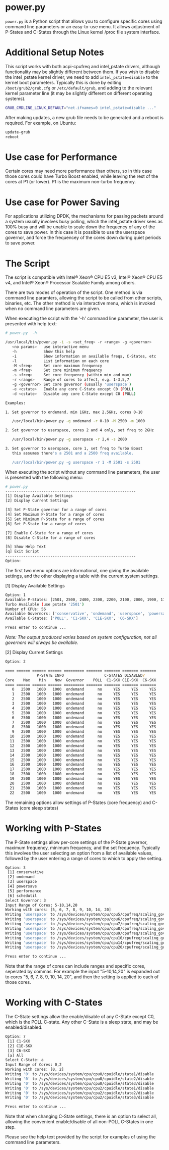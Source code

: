 # power.py

`power.py` is a Python script that allows you to configure
specific cores using command line parameters or an easy-to-use menu.
It allows adjustment of P-States and C-States through the 
Linux kernel /proc file system interface. 

# Additional Setup Notes

This script works with both acpi-cpufreq and intel_pstate drivers, although
functionality may be slightly different between them. If you wish to
disable the intel_pstate kernel driver, we need to
add `intel_pstate=disable` to the kernel boot parameters. Typically this is
done by editing `/boot/grub2/grub.cfg` or `/etc/default/grub`, and adding
to the relevant kernel parameter line (it may be slightly different on
different operating systems).

```bash
GRUB_CMDLINE_LINUX_DEFAULT="net.ifnames=0 intel_pstate=disable ..."
```

After making updates, a new grub file needs to be generated and a reboot
is required. For example, on Ubuntu:
```bash
update-grub
reboot
```

# Use case for Performance

Certain cores may need more performance than others, so in this case those
cores could have Turbo Boost enabled, while leaving the rest of the cores
at P1 (or lower). P1 is the maximum non-turbo frequency.

# Use case for Power Saving

For applications utilizing DPDK, the mechanisms for passing packets around
a system usually involves busy polling, which the intel_pstate driver sees
as 100% busy and will be unable to scale down the frequency of any of the
cores to save power. In this case it is possible to use the userspace
governor, and force the frequencey of the cores down during quiet periods
to save power.

# The Script

The script is compatible with Intel® Xeon® CPU E5 v3, Intel® Xeon® CPU E5 v4,
and Intel® Xeon® Processor Scalable Family among others.

There are two modes of operation of the script. One method is via command line
paramters, allowing the script to be called from other scripts, binaries, etc.
The other method is via interactive menu, which is invoked when no command
line parameters are given.

When executing the script with the '-h' command line parameter, the user is
presented with help text:

```bash
# power.py  -h

/usr/local/bin/power.py -i -s <set_freq> -r <range> -g <governor>
   <no params>   use interactive menu
   -h            Show this help
   -i            Show information on available freqs, C-States, etc
   -l            List information on each core
   -M <freq>     Set core maximum frequency
   -m <freq>     Set core minimum frequency
   -s <freq>     Set core frequency (within min and max)
   -r <range>    Range of cores to affect, e.g. 1-3,5,7
   -g <governor> Set core governor (usually 'userspace')
   -e <cstate>   Enable any core C-State except C0 (POLL)
   -d <cstate>   Disable any core C-State except C0 (POLL)

Examples:

1. Set governor to ondemand, min 1GHz, max 2.5GHz, cores 0-10

   /usr/local/bin/power.py -g ondemand -r 0-10 -M 2500 -m 1000

2. Set governor to userspace, cores 2 and 4 only, set freq to 2GHz

   /usr/local/bin/power.py -g userspace -r 2,4 -s 2000

3. Set governor to userspace, core 1, set freq to Turbo Boost
   this assumes there's a 2501 and a 2500 freq available.

   /usr/local/bin/power.py -g userspace -r 1 -M 2501 -s 2501
```

When executing the script without any command line parameters, the user is
presented with the following menu:

```bash
# power.py
----------------------------------------------------------
[1] Display Available Settings
[2] Display Current Settings

[3] Set P-State governor for a range of cores
[4] Set Maximum P-State for a range of cores
[5] Set Minimum P-State for a range of cores
[6] Set P-State for a range of cores

[7] Enable C-State for a range of cores
[8] Disable C-State for a range of cores

[h] Show Help Text
[q] Exit Script
----------------------------------------------------------
Option:
```

The first two menu options are informational, one giving the available
settings, and the other displaying a table with the current system settings.

[1] Display Available Settings
```bash
Option: 1
Available P-States: [2501, 2500, 2400, 2300, 2200, 2100, 2000, 1900, 1700, 1600, 1500, 1400, 1300, 1200, 1100, 1000]
Turbo Available (use pstate '2501')
Number of CPUs: 56
Available Governors: ['conservative', 'ondemand', 'userspace', 'powersave', 'performance', 'schedutil']
Available C-States: ['POLL', 'C1-SKX', 'C1E-SKX', 'C6-SKX']

Press enter to continue ...
```
_Note: The output produced varies based on system configuration, not all governors will always be available._

[2] Display Current Settings
```bash
Option: 2

==== ====== ====== ====== ========= ======= ======= ======= =======
              P-STATE INFO                  C-STATES DISABLED?
Core    Max    Min    Now  Governor    POLL  C1-SKX C1E-SKX  C6-SKX
==== ====== ====== ====== ========= ======= ======= ======= =======
   0   2500   1000   1000  ondemand      no     YES     YES     YES
   1   2500   1000   1000  ondemand      no     YES     YES     YES
   2   2500   1000   1000  ondemand      no     YES     YES     YES
   3   2500   1000   1000  ondemand      no     YES     YES     YES
   4   2500   1000   1000  ondemand      no     YES     YES     YES
   5   2500   1000   1000  ondemand      no     YES     YES     YES
   6   2500   1000   1000  ondemand      no     YES     YES     YES
   7   2500   1000   1000  ondemand      no     YES     YES     YES
   8   2500   1000   1000  ondemand      no     YES     YES     YES
   9   2500   1000   1000  ondemand      no     YES     YES     YES
  10   2500   1000   1000  ondemand      no     YES     YES     YES
  11   2500   1000   1000  ondemand      no     YES     YES     YES
  12   2500   1000   1000  ondemand      no     YES     YES     YES
  13   2500   1000   1000  ondemand      no     YES     YES     YES
  14   2500   1000   1000  ondemand      no     YES     YES     YES
  15   2500   1000   1000  ondemand      no     YES     YES     YES
  16   2500   1000   1000  ondemand      no     YES     YES     YES
  17   2500   1000   1000  ondemand      no     YES     YES     YES
  18   2500   1000   1000  ondemand      no     YES     YES     YES
  19   2500   1000   1000  ondemand      no     YES     YES     YES
  20   2500   1000   1000  ondemand      no     YES     YES     YES
  21   2500   1000   1000  ondemand      no     YES     YES     YES
  22   2500   1000   1000  ondemand      no     YES     YES     YES
```

The remaining options allow settings of P-States (core frequency) and
C-States (core sleep states)

# Working with P-States

The P-State settings allow per-core settings of the P-State governor, maximum
frequency, minimum frequency, and the set frequency. Typically this involves
the user selecting an option from a list of available values, followed by the
user entering a range of cores  to which to apply the setting.

```bash
Option: 3
 [1] conservative
 [2] ondemand
 [3] userspace
 [4] powersave
 [5] performance
 [6] schedutil
Select Governor: 3
Input Range of Cores: 5-10,14,20
Working with cores: [5, 6, 7, 8, 9, 10, 14, 20]
Writing 'userspace' to /sys/devices/system/cpu/cpu5/cpufreq/scaling_governor
Writing 'userspace' to /sys/devices/system/cpu/cpu6/cpufreq/scaling_governor
Writing 'userspace' to /sys/devices/system/cpu/cpu7/cpufreq/scaling_governor
Writing 'userspace' to /sys/devices/system/cpu/cpu8/cpufreq/scaling_governor
Writing 'userspace' to /sys/devices/system/cpu/cpu9/cpufreq/scaling_governor
Writing 'userspace' to /sys/devices/system/cpu/cpu10/cpufreq/scaling_governor
Writing 'userspace' to /sys/devices/system/cpu/cpu14/cpufreq/scaling_governor
Writing 'userspace' to /sys/devices/system/cpu/cpu20/cpufreq/scaling_governor

Press enter to continue ...
```

Note that the range of cores can include ranges and specific cores, seperated
by commas. For example the input "5-10,14,20" is expanded out to
cores "5, 6, 7, 8, 9, 10, 14, 20", and then the setting is applied to each of
those cores.

# Working with C-States

The C-State settings allow the enable/disable of any C-State except C0, which
is the POLL C-state. Any other C-State is a sleep state, and may be
enabled/disabled.

```bash
Option: 7
 [1] C1-SKX
 [2] C1E-SKX
 [3] C6-SKX
 [a] All
Select C-State: a
Input Range of Cores: 0,2
Working with cores: [0, 2]
Writing '0' to /sys/devices/system/cpu/cpu0/cpuidle/state1/disable
Writing '0' to /sys/devices/system/cpu/cpu0/cpuidle/state2/disable
Writing '0' to /sys/devices/system/cpu/cpu0/cpuidle/state3/disable
Writing '0' to /sys/devices/system/cpu/cpu2/cpuidle/state1/disable
Writing '0' to /sys/devices/system/cpu/cpu2/cpuidle/state2/disable
Writing '0' to /sys/devices/system/cpu/cpu2/cpuidle/state3/disable

Press enter to continue ...
```

Note that when changing C-State settings, there is an option to select all,
allowing the convenient enable/disable of all non-POLL C-States in one step.

Please see the help text provided by the script for examples of using the
command line parameters.
